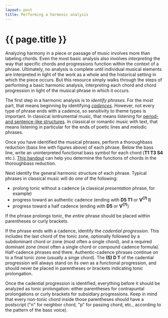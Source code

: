 ```yaml
---
layout: post
title: Performing a harmonic analysis
---
```


{{ page.title }}
================

Analyzing harmony in a piece or passage of music involves more than labeling chords. Even the most basic analysis also involves *interpreting* the way that specific chords and progressions function within the context of a phrase. Ultimately, no analysis is complete until individual musical elements are interpreted in light of the work as a whole and the historical setting in which the piece occurs. But this resource simply walks through the steps of performing a basic harmonic analysis, interpreting each chord and chord progression in light of the musical phrase in which it occurs.

The first step in a harmonic analysis is to *identify phrases*. For the most part, that means beginning by identifying [*cadences*](cadenceTypes.html). However, not every type of phrase ends with a cadence, so sensitivity to theme types is important. In classical isntrumental music, that means listening for [period- and sentence-like structures](classicalThemes.html). In classical or romantic music with text, that means listening in particular for the ends of poetic lines and melodic phrases.

Once you have identified the musical phrases, perform a thoroughbass reduction (bass line with figures above) of each phrase. Below the bass line, write an uninterpreted functional bass symbol for each chord (**T1 T3 S4** etc.). [This handout](Graphics/Handouts/HarmoniesByBassScaleDegree.pdf) can help you determine the functions of chords in the thoroughbass reduction.

Next identify the general harmonic structure of each phrase. Typical phrases in classical music will do one of the following:

- prolong tonic without a cadence (a classical *presentation* phrase, for example)  
- progress toward an authentic cadence (ending with **D5 T1** or **V<sup>(7)</sup> I**)  
- progress toward a half cadence (ending with **D5** or **V<sup>(7)</sup>**)

If the phrase prolongs tonic, the *entire* phrase should be placed within parentheses or curly brackets.

If the phrase ends with a cadence, identify the *cadential progression*. This includes the last chord of the tonic zone, optionally followed by a subdominant chord or zone (most often a single chord), and a required dominant zone (most often a single chord or compound cadence formula). Half-cadence phrases end there. Authentic-cadence phrases continue on to a final tonic zone (usually a singe chord). The **(S) D T** of the cadential progression will always stand on its own as a functional progression, and should never be placed in parentheses or brackets indicating tonic prolongation.

Once the cadential progression is identified, everything before it should be analyzed as tonic prolongation: either parentheses for contrapuntal prolongations or curly brackets for subsidiary progressions. Keep in mind that every non-tonic chord inside those parentheses should have a postscript ("n" for neighbor chord, "p" for passing chord, etc., according to the pattern of the bass voice).